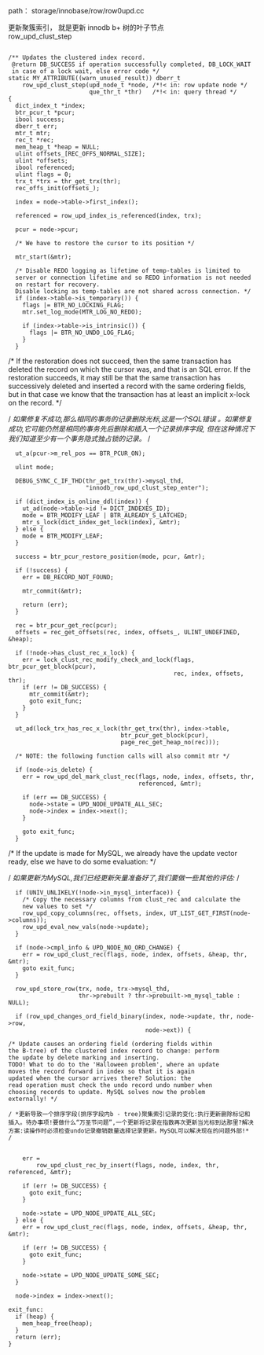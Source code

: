 
path： storage/innobase/row/row0upd.cc

更新聚簇索引， 就是更新 innodb b+ 树的叶子节点   
row_upd_clust_step

```

/** Updates the clustered index record.
 @return DB_SUCCESS if operation successfully completed, DB_LOCK_WAIT
 in case of a lock wait, else error code */
static MY_ATTRIBUTE((warn_unused_result)) dberr_t
    row_upd_clust_step(upd_node_t *node, /*!< in: row update node */
                       que_thr_t *thr)   /*!< in: query thread */
{
  dict_index_t *index;
  btr_pcur_t *pcur;
  ibool success;
  dberr_t err;
  mtr_t mtr;
  rec_t *rec;
  mem_heap_t *heap = NULL;
  ulint offsets_[REC_OFFS_NORMAL_SIZE];
  ulint *offsets;
  ibool referenced;
  ulint flags = 0;
  trx_t *trx = thr_get_trx(thr);
  rec_offs_init(offsets_);

  index = node->table->first_index();

  referenced = row_upd_index_is_referenced(index, trx);

  pcur = node->pcur;

  /* We have to restore the cursor to its position */

  mtr_start(&mtr);

  /* Disable REDO logging as lifetime of temp-tables is limited to
  server or connection lifetime and so REDO information is not needed
  on restart for recovery.
  Disable locking as temp-tables are not shared across connection. */
  if (index->table->is_temporary()) {
    flags |= BTR_NO_LOCKING_FLAG;
    mtr.set_log_mode(MTR_LOG_NO_REDO);

    if (index->table->is_intrinsic()) {
      flags |= BTR_NO_UNDO_LOG_FLAG;
    }
  }
```
  /* If the restoration does not succeed, then the same
  transaction has deleted the record on which the cursor was,
  and that is an SQL error. If the restoration succeeds, it may
  still be that the same transaction has successively deleted
  and inserted a record with the same ordering fields, but in
  that case we know that the transaction has at least an
  implicit x-lock on the record. */

  / *如果修复不成功,那么相同的事务的记录删除光标,这是一个SQL错误
  。如果修复成功,它可能仍然是相同的事务先后删除和插入一个记录排序字段,
  但在这种情况下我们知道至少有一个事务隐式独占锁的记录。* /
```
  ut_a(pcur->m_rel_pos == BTR_PCUR_ON);

  ulint mode;

  DEBUG_SYNC_C_IF_THD(thr_get_trx(thr)->mysql_thd,
                      "innodb_row_upd_clust_step_enter");

  if (dict_index_is_online_ddl(index)) {
    ut_ad(node->table->id != DICT_INDEXES_ID);
    mode = BTR_MODIFY_LEAF | BTR_ALREADY_S_LATCHED;
    mtr_s_lock(dict_index_get_lock(index), &mtr);
  } else {
    mode = BTR_MODIFY_LEAF;
  }

  success = btr_pcur_restore_position(mode, pcur, &mtr);

  if (!success) {
    err = DB_RECORD_NOT_FOUND;

    mtr_commit(&mtr);

    return (err);
  }

  rec = btr_pcur_get_rec(pcur);
  offsets = rec_get_offsets(rec, index, offsets_, ULINT_UNDEFINED, &heap);

  if (!node->has_clust_rec_x_lock) {
    err = lock_clust_rec_modify_check_and_lock(flags, btr_pcur_get_block(pcur),
                                               rec, index, offsets, thr);
    if (err != DB_SUCCESS) {
      mtr_commit(&mtr);
      goto exit_func;
    }
  }

  ut_ad(lock_trx_has_rec_x_lock(thr_get_trx(thr), index->table,
                                btr_pcur_get_block(pcur),
                                page_rec_get_heap_no(rec)));

  /* NOTE: the following function calls will also commit mtr */

  if (node->is_delete) {
    err = row_upd_del_mark_clust_rec(flags, node, index, offsets, thr,
                                     referenced, &mtr);

    if (err == DB_SUCCESS) {
      node->state = UPD_NODE_UPDATE_ALL_SEC;
      node->index = index->next();
    }

    goto exit_func;
  }
```
  /* If the update is made for MySQL, we already have the update vector
  ready, else we have to do some evaluation: */

  / *如果更新为MySQL,我们已经更新矢量准备好了,我们要做一些其他的评估:* /
```
  if (UNIV_UNLIKELY(!node->in_mysql_interface)) {
    /* Copy the necessary columns from clust_rec and calculate the
    new values to set */
    row_upd_copy_columns(rec, offsets, index, UT_LIST_GET_FIRST(node->columns));
    row_upd_eval_new_vals(node->update);
  }

  if (node->cmpl_info & UPD_NODE_NO_ORD_CHANGE) {
    err = row_upd_clust_rec(flags, node, index, offsets, &heap, thr, &mtr);
    goto exit_func;
  }

  row_upd_store_row(trx, node, trx->mysql_thd,
                    thr->prebuilt ? thr->prebuilt->m_mysql_table : NULL);

  if (row_upd_changes_ord_field_binary(index, node->update, thr, node->row,
                                       node->ext)) {
```

    /* Update causes an ordering field (ordering fields within
    the B-tree) of the clustered index record to change: perform
    the update by delete marking and inserting.
    TODO! What to do to the 'Halloween problem', where an update
    moves the record forward in index so that it is again
    updated when the cursor arrives there? Solution: the
    read operation must check the undo record undo number when
    choosing records to update. MySQL solves now the problem
    externally! */

    / *更新导致一个排序字段(排序字段内b - tree)聚集索引记录的变化:执行更新删除标记和插入。待办事项!要做什么“万圣节问题”,一个更新将记录在指数再次更新当光标到达那里?解决方案:读操作时必须检查undo记录撤销数量选择记录更新。MySQL可以解决现在的问题外部!* /


```    

    err =
        row_upd_clust_rec_by_insert(flags, node, index, thr, referenced, &mtr);

    if (err != DB_SUCCESS) {
      goto exit_func;
    }

    node->state = UPD_NODE_UPDATE_ALL_SEC;
  } else {
    err = row_upd_clust_rec(flags, node, index, offsets, &heap, thr, &mtr);

    if (err != DB_SUCCESS) {
      goto exit_func;
    }

    node->state = UPD_NODE_UPDATE_SOME_SEC;
  }

  node->index = index->next();

exit_func:
  if (heap) {
    mem_heap_free(heap);
  }
  return (err);
}
```
